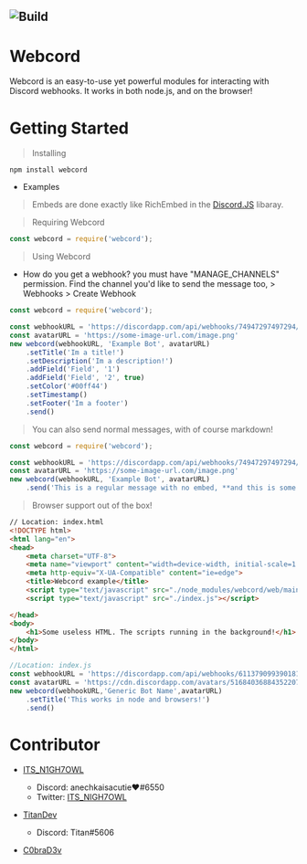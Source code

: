 ![Build](https://github.com/ITS-NIGHTOWL/Webcord/workflows/TypeScript%20CI/badge.svg)
--------------------------------------------------------------------------------------------
# Webcord
Webcord is an easy-to-use yet powerful modules for interacting with Discord webhooks. It works in both node.js, and on the browser!
# Getting Started
> Installing
```
npm install webcord
```

* Examples
> Embeds are done exactly like RichEmbed in the [Discord.JS](http://discord.js.org) libaray.

> Requiring Webcord
```js
const webcord = require('webcord');
```
> Using Webcord
* How do you get a webhook? you must have "MANAGE_CHANNELS" permission. Find the channel you'd like to send the message too, > Webhooks > Create Webhook
```js
const webcord = require('webcord');

const webhookURL = 'https://discordapp.com/api/webhooks/74947297497294/AhkKjfosAYQIslfh'
const avatarURL = 'https://some-image-url.com/image.png'
new webcord(webhookURL, 'Example Bot', avatarURL)
    .setTitle('Im a title!')
    .setDescription('Im a description!')
    .addField('Field', '1')
    .addField('Field', '2', true)
    .setColor('#00ff44')
    .setTimestamp()
    .setFooter('Im a footer')
    .send()
```

> You can also send normal messages, with of course markdown!
```js
const webcord = require('webcord');

const webhookURL = 'https://discordapp.com/api/webhooks/74947297497294/AhkKjfosAYQIslfh'
const avatarURL = 'https://some-image-url.com/image.png'
new webcord(webhookURL, 'Example Bot', avatarURL)
    .send('This is a regular message with no embed, **and this is some bold text**')
```

> Browser support out of the box!
```html
// Location: index.html
<!DOCTYPE html>
<html lang="en">
<head>
	<meta charset="UTF-8">
	<meta name="viewport" content="width=device-width, initial-scale=1.0">
	<meta http-equiv="X-UA-Compatible" content="ie=edge">
    <title>Webcord example</title>
    <script type="text/javascript" src="./node_modules/webcord/web/main.js"></script>
	<script type="text/javascript" src="./index.js"></script>

</head>
<body>
	<h1>Some useless HTML. The scripts running in the background!</h1>
</body>
</html>
```
```js
//Location: index.js
const webhookURL = 'https://discordapp.com/api/webhooks/611379099390181397/thgTaqen-gK1_h6N-qvOJWEbxK7hPWMNFdd2MaAs0UFDNhadsjjsaasjdsa'
const avatarURL = 'https://cdn.discordapp.com/avatars/516840368843522073/1040b30414894c8e427ccae7a96d3718.webp?size=128'
new webcord(webhookURL,'Generic Bot Name',avatarURL)
	.setTitle('This works in node and browsers!')
	.send()
```

# Contributor

* [ITS_N1GH7OWL](https://github.com/ITS-NIGHTOWL/)
    * Discord: anechkaisacutie❤#6550
    * Twitter: [ITS_NIGH7OWL](https://twitter.com/ITS_NIGH7OWL)
    
* [TitanDev](https://github.com/titandev)
    * Discord: Titan#5606

* [C0braD3v](https://github.com/c0brad3v)

